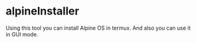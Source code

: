 # alpineInstaller
Using this tool you can install Alpine OS in termux. And also you can use it in GUI mode.
